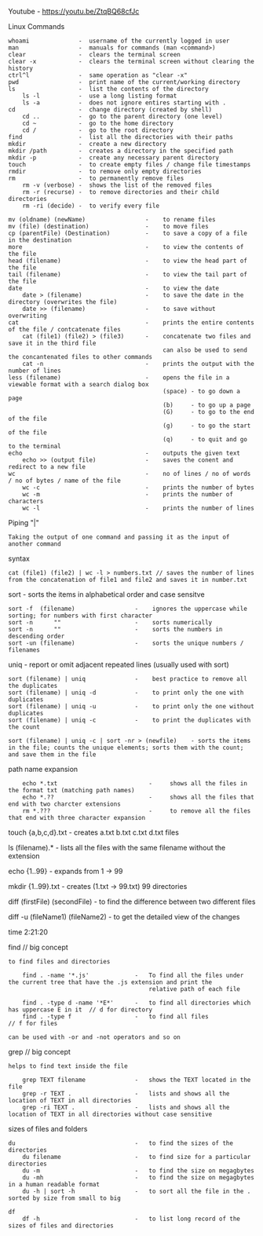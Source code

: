 
Youtube - https://youtu.be/ZtqBQ68cfJc

Linux Commands

    whoami              -  username of the currently logged in user
    man                 -  manuals for commands (man <command>)
    clear               -  clears the terminal screen
    clear -x            -  clears the terminal screen without clearing the history
    ctrl^l              -  same operation as "clear -x"
    pwd                 -  print name of the current/working directory
    ls                  -  list the contents of the directory
        ls -l           -  use a long listing format
        ls -a           -  does not ignore entires starting with .
    cd                  -  change directory (created by shell)
        cd ..           -  go to the parent directory (one level)
        cd ~            -  go to the home directory
        cd /            -  go to the root directory
    find                -  list all the directories with their paths
    mkdir               -  create a new directory
    mkdir /path         -  creates a directory in the specified path
    mkdir -p            -  create any necessary parent directory
    touch               -  to create empty files / change file timestamps
    rmdir               -  to remove only empty directories
    rm                  -  to permanently remove files
        rm -v (verbose) -  shows the list of the removed files
        rm -r (recurse) -  to remove directories and their child directories
        rm -ri (decide) -  to verify every file 

    mv (oldname) (newName)                 -    to rename files
    mv (file) (destination)                -    to move files 
    cp (parentFile) (Destination)          -    to save a copy of a file in the destination
    more                                   -    to view the contents of the file
    head (filename)                        -    to view the head part of the file 
    tail (filename)                        -    to view the tail part of the file
    date                                   -    to view the date
        date > (filename)                  -    to save the date in the directory (overwrites the file)
        date >> (filename)                 -    to save without overwriting 
    cat                                    -    prints the entire contents of the file / contcatenate files
        cat (file1) (file2) > (file3)      -    concatenate two files and save it in the third file
                                                can also be used to send the concantenated files to other commands
        cat -n                             -    prints the output with the number of lines    
    less (filename)                        -    opens the file in a viewable format with a search dialog box
                                                (space) - to go down a page
                                                (b)     - to go up a page
                                                (G)     - to go to the end of the file
                                                (g)     - to go the start of the file
                                                (q)     - to quit and go to the terminal 
    echo                                   -    outputs the given text
        echo >> (output file)              -    saves the conent and redirect to a new file 
    wc                                     -    no of lines / no of words / no of bytes / name of the file
        wc -c                              -    prints the number of bytes
        wc -m                              -    prints the number of characters
        wc -l                              -    prints the number of lines

Piping "|"

    Taking the output of one command and passing it as the input of another command

syntax

    cat (file1) (file2) | wc -l > numbers.txt // saves the number of lines from the concatenation of file1 and file2 and saves it in number.txt

sort                                    -    sorts the items in alphabetical order and case sensitve 

    sort -f  (filename)                 -    ignores the uppercase while sorting; for numbers with first character 
    sort -n      ""                     -    sorts numerically
    sort -n      ""                     -    sorts the numbers in descending order
    sort -un (filename)                 -    sorts the unique numbers / filenames

uniq                                    -    report or omit adjacent repeated lines (usually used with sort) 
    
    sort (filename) | uniq              -    best practice to remove all the duplicates
    sort (filename) | uniq -d           -    to print only the one with duplicates    
    sort (filename) | uniq -u           -    to print only the one without duplicates    
    sort (filename) | uniq -c           -    to print the duplicates with the count 

    sort (filename) | uniq -c | sort -nr > (newfile)    - sorts the items in the file; counts the unique elements; sorts them with the count; and save them in the file 

path name expansion

        echo *.txt                          -     shows all the files in the format txt (matching path names)
        echo *.??                           -     shows all the files that end with two charcter extensions
        rm *.???                            -     to remove all the files that end with three character expansion

touch {a,b,c,d}.txt                     -     creates a.txt b.txt c.txt d.txt files 

ls (filename).*                         -     lists all the files with the same filename without the extension
     
echo {1..99}                            -     expands from 1 -> 99

mkdir {1..99}.txt                       -     creates (1.txt -> 99.txt) 99 directories
     
diff (firstFile) (secondFile)           -     to find the difference between two different files 

diff -u (fileName1) (fileName2)         -     to get the detailed view of the changes 

                                           
time 2:21:20 

find   // big concept  

    to find files and directories 

        find . -name '*.js'             -   To find all the files under the current tree that have the .js extension and print the
                                            relative path of each file 

        find . -type d -name '*E*'      -   to find all directories which has uppercase E in it  // d for directory 
        find . -type f                  -   to find all files                                    // f for files 

    can be used with -or and -not operators and so on 

grep    // big concept 

    helps to find text inside the file 

        grep TEXT filename              -   shows the TEXT located in the file 
        grep -r TEXT .                  -   lists and shows all the location of TEXT in all directories
        grep -ri TEXT .                 -   lists and shows all the location of TEXT in all directories without case sensitive

sizes of files and folders

    du                                  -   to find the sizes of the directories
        du filename                     -   to find size for a particular directories
        du -m                           -   to find the size on megagbytes
        du -mh                          -   to find the size on megagbytes in a human readable format 
        du -h | sort -h                 -   to sort all the file in the . sorted by size from small to big

    df  
        df -h                           -   to list long record of the sizes of files and directories
                    

















   

 